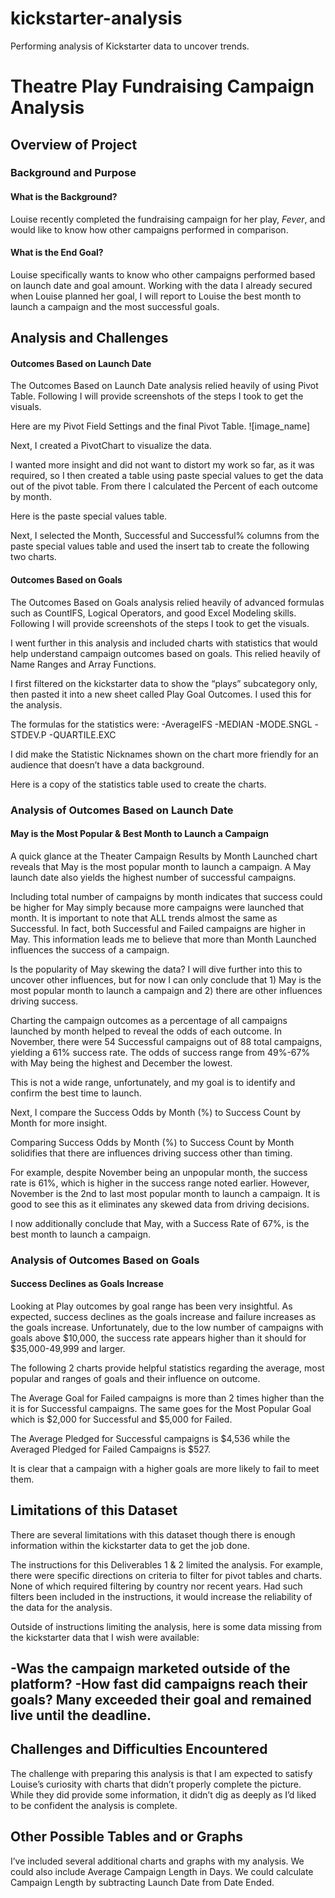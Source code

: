 # kickstarter-analysis
Performing analysis of Kickstarter data to uncover trends.

# Theatre Play Fundraising Campaign Analysis


## Overview of Project


### Background and Purpose


#### What is the Background?
Louise recently completed the fundraising campaign for her play, *Fever*, and would like to know how other campaigns performed in comparison. 

#### What is the End Goal?

Louise specifically wants to know who other campaigns performed based on launch date and goal amount. Working with the data I already secured when Louise planned her goal, I will report to Louise the best month to launch a campaign and the most successful goals. 


## Analysis and Challenges

#### Outcomes Based on Launch Date
The Outcomes Based on Launch Date analysis relied heavily of using Pivot Table. Following I will provide screenshots of the steps I took to get the visuals. 

Here are my Pivot Field Settings and the final Pivot Table.
![image_name]
  
Next, I created a PivotChart to visualize the data. 
 

I wanted more insight and did not want to distort my work so far, as it was required, so I then created a table using paste special values to get the data out of the pivot table. From there I calculated the Percent of each outcome by month. 

Here is the paste special values table. 

 



Next, I selected the Month, Successful and Successful% columns from the paste special values table and used the insert tab to create the following two charts.
    


#### Outcomes Based on Goals
The Outcomes Based on Goals analysis relied heavily of advanced formulas such as CountIFS, Logical Operators, and good Excel Modeling skills. Following I will provide screenshots of the steps I took to get the visuals. 

    


I went further in this analysis and included charts with statistics that would help understand campaign outcomes based on goals. This relied heavily of Name Ranges and Array Functions.

I first filtered on the kickstarter data to show the “plays” subcategory only, then pasted it into a new sheet called Play Goal Outcomes. I used this for the analysis.

The formulas for the statistics were:
-AverageIFS
-MEDIAN
-MODE.SNGL
-STDEV.P
-QUARTILE.EXC

I did make the Statistic Nicknames shown on the chart more friendly for an audience that doesn’t have a data background.

Here is a copy of the statistics table used to create the charts.
 


  

### Analysis of Outcomes Based on Launch Date


#### May is the Most Popular & Best Month to Launch a Campaign

 

A quick glance at the Theater Campaign Results by Month Launched chart reveals that May is the most popular month to launch a campaign.  A May launch date also yields the highest number of successful campaigns. 







  

Including total number of campaigns by month indicates that success could be higher for May simply because more campaigns were launched that month. It is important to note that ALL trends almost the same as Successful. In fact, both Successful and Failed campaigns are higher in May. This information leads me to believe that more than Month Launched influences the success of a campaign. 

Is the popularity of May skewing the data? I will dive further into this to uncover other influences, but for now I can only conclude that 1) May is the most popular month to launch a campaign and 2) there are other influences driving success.


 

Charting the campaign outcomes as a percentage of all campaigns launched by month helped to reveal the odds of each outcome.  In November, there were 54 Successful campaigns out of 88 total campaigns, yielding a 61% success rate. The odds of success range from 49%-67% with May being the highest and December the lowest. 

This is not a wide range, unfortunately, and my goal is to identify and confirm the best time to launch. 

Next, I compare the Success Odds by Month (%) to Success Count by Month for more insight.

  

Comparing Success Odds by Month (%) to Success Count by Month solidifies that there are influences driving success other than timing.

For example, despite November being an unpopular month, the success rate is 61%, which is higher in the success range noted earlier. However, November is the 2nd to last most popular month to launch a campaign. It is good to see this as it eliminates any skewed data from driving decisions.

I now additionally conclude that May, with a Success Rate of 67%, is the best month to launch a campaign. 


### Analysis of Outcomes Based on Goals
#### Success Declines as Goals Increase
 


Looking at Play outcomes by goal range has been very insightful. As expected, success declines as the goals increase and failure increases as the goals increase.  Unfortunately, due to the low number of campaigns with goals above $10,000, the success rate appears higher than it should for $35,000-49,999 and larger.

The following 2 charts provide helpful statistics regarding the average, most popular and ranges of goals and their influence on outcome. 
  


The Average Goal for Failed campaigns is more than 2 times higher than the it is for Successful campaigns. The same goes for the Most Popular Goal which is $2,000 for Successful and $5,000 for Failed. 

The Average Pledged for Successful campaigns is $4,536 while the Averaged Pledged for Failed Campaigns is $527.

It is clear that a campaign with a higher goals are more likely to fail to meet them. 


## Limitations of this Dataset

There are several limitations with this dataset though there is enough information within the kickstarter data to get the job done.

The instructions for this Deliverables 1 & 2 limited the analysis. For example, there were specific directions on criteria to filter for pivot tables and charts. None of which required filtering by country nor recent years. Had such filters been included in the instructions, it would increase the reliability of the data for the analysis. 

Outside of instructions limiting the analysis, here is some data missing from the kickstarter data that I wish were available:

-Was the campaign marketed outside of the platform? 
-How fast did campaigns reach their goals? Many exceeded their goal and remained live until the deadline. 
-




## Challenges and Difficulties Encountered

The challenge with preparing this analysis is that I am expected to satisfy Louise’s curiosity with charts that didn’t properly complete the picture.  While they did provide some information, it didn’t dig as deeply as I’d liked to be confident the analysis is complete. 


## Other Possible Tables and or Graphs

I’ve included several additional charts and graphs with my analysis. 
We could also include Average Campaign Length in Days. We could calculate Campaign Length by subtracting Launch Date from Date Ended.
